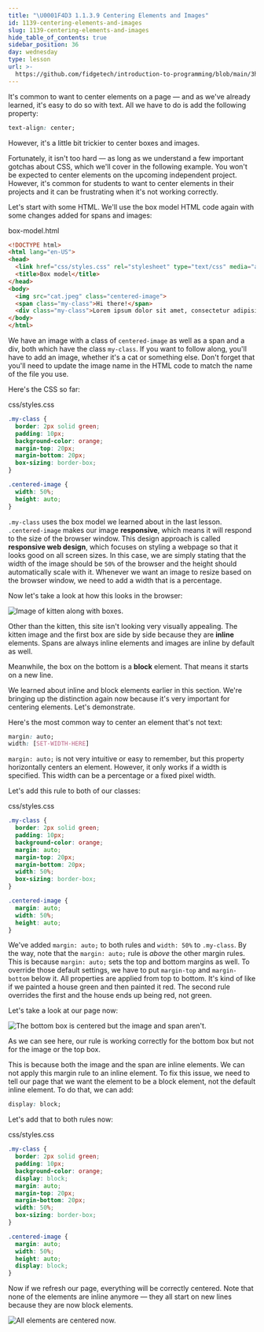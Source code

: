 ```yaml
---
title: "\U0001F4D3 1.1.3.9 Centering Elements and Images"
id: 1139-centering-elements-and-images
slug: 1139-centering-elements-and-images
hide_table_of_contents: true
sidebar_position: 36
day: wednesday
type: lesson
url: >-
  https://github.com/fidgetech/introduction-to-programming/blob/main/3ha_centering_elements_and_images.md
---
```


It's common to want to center elements on a page — and as we've already learned, it's easy to do so with text. All we have to do is add the following property:

```css
text-align: center;
```

However, it's a little bit trickier to center boxes and images. 

Fortunately, it isn't too hard — as long as we understand a few important gotchas about CSS, which we'll cover in the following example. You won't be expected to center elements on the upcoming independent project. However, it's common for students to want to center elements in their projects and it can be frustrating when it's not working correctly.

Let's start with some HTML. We'll use the box model HTML code again with some changes added for spans and images:

<div class="filename">box-model.html</div>

```html
<!DOCTYPE html>
<html lang="en-US">
<head>
  <link href="css/styles.css" rel="stylesheet" type="text/css" media="all">
  <title>Box model</title>
</head>
<body>
  <img src="cat.jpeg" class="centered-image">
  <span class="my-class">Hi there!</span>
  <div class="my-class">Lorem ipsum dolor sit amet, consectetur adipisicing elit, sed do eiusmod tempor incididunt ut labore et dolore magna aliqua. Ut enim ad minim veniam, quis nostrud exercitation ullamco laboris nisi ut aliquip ex ea commodo consequat. Duis aute irure dolor in reprehenderit in voluptate velit esse cillum dolore eu fugiat nulla pariatur. Excepteur sint occaecat cupidatat non proident, sunt in culpa qui officia deserunt mollit anim id est laborum. Ut enim ad minim veniam, quis nostrud exercitation ullamco laboris nisi ut aliquip ex ea commodo consequat. Duis aute irure dolor in reprehenderit in voluptate velit esse cillum dolore eu fugiat nulla pariatur.</div>
</body>
</html>
```

We have an image with a class of `centered-image` as well as a span and a div, both which have the class `my-class`. If you want to follow along, you'll have to add an image, whether it's a cat or something else. Don't forget that you'll need to update the image name in the HTML code to match the name of the file you use.

Here's the CSS so far:

<div class="filename">css/styles.css</div>

```css
.my-class {
  border: 2px solid green;
  padding: 10px;
  background-color: orange;
  margin-top: 20px;
  margin-bottom: 20px;
  box-sizing: border-box;
}

.centered-image {
  width: 50%;
  height: auto;
}
```

`.my-class` uses the box model we learned about in the last lesson. `.centered-image` makes our image **responsive**, which means it will respond to the size of the browser window. This design approach is called **responsive web design**, which focuses on styling a webpage so that it looks good on all screen sizes. In this case, we are simply stating that the width of the image should be `50%` of the browser and the height should automatically scale with it. Whenever we want an image to resize based on the browser window, we need to add a width that is a percentage.

Now let's take a look at how this looks in the browser:

![Image of kitten along with boxes.](https://learnhowtoprogram.s3.us-west-2.amazonaws.com/INTRO/week1-html-css/Week-1-2020-images/non-centered-elements.png)

Other than the kitten, this site isn't looking very visually appealing. The kitten image and the first box are side by side because they are **inline** elements. Spans are always inline elements and images are inline by default as well.

Meanwhile, the box on the bottom is a **block** element. That means it starts on a new line.

We learned about inline and block elements earlier in this section. We're bringing up the distinction again now because it's very important for centering elements. Let's demonstrate.

Here's the most common way to center an element that's not text:

```css
margin: auto;
width: [SET-WIDTH-HERE]
```

`margin: auto;` is not very intuitive or easy to remember, but this property horizontally centers an element. However, it only works if a width is specified. This width can be a percentage or a fixed pixel width.

Let's add this rule to both of our classes:

<div class="filename">css/styles.css</div>

```css
.my-class {
  border: 2px solid green;
  padding: 10px;
  background-color: orange;
  margin: auto;
  margin-top: 20px;
  margin-bottom: 20px;
  width: 50%;
  box-sizing: border-box;
}

.centered-image {
  margin: auto;
  width: 50%;
  height: auto;
}
```

We've added `margin: auto;` to both rules and `width: 50%` to `.my-class`. By the way, note that the `margin: auto;` rule is _above_ the other margin rules. This is because `margin: auto;` sets the top and bottom margins as well. To override those default settings, we have to put `margin-top` and `margin-bottom` below it. All properties are applied from top to bottom. It's kind of like if we painted a house green and then painted it red. The second rule overrides the first and the house ends up being red, not green.

Let's take a look at our page now:

![The bottom box is centered but the image and span aren't.](https://learnhowtoprogram.s3.us-west-2.amazonaws.com/INTRO/week1-html-css/Week-1-2020-images/bottom-box-centered.png)

As we can see here, our rule is working correctly for the bottom box but not for the image or the top box.

This is because both the image and the span are inline elements. We can not apply this margin rule to an inline element. To fix this issue, we need to tell our page that we want the element to be a block element, not the default inline element. To do that, we can add:

```css
display: block;
```

Let's add that to both rules now:

<div class="filename">css/styles.css</div>

```css
.my-class {
  border: 2px solid green;
  padding: 10px;
  background-color: orange;
  display: block;
  margin: auto;
  margin-top: 20px;
  margin-bottom: 20px;
  width: 50%;
  box-sizing: border-box;
}

.centered-image {
  margin: auto;
  width: 50%;
  height: auto;
  display: block;
}
```

Now if we refresh our page, everything will be correctly centered. Note that none of the elements are inline anymore — they all start on new lines because they are now block elements.

![All elements are centered now.](https://learnhowtoprogram.s3.us-west-2.amazonaws.com/INTRO/week1-html-css/Week-1-2020-images/centered-elements.png)

